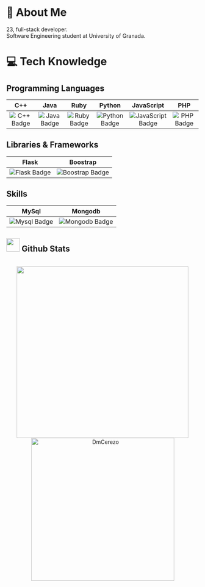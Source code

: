 # 🧐 About Me
23, full-stack developer. <br> 
Software Engineering student at University of Granada.

# 💻 Tech Knowledge
## Programming Languages
| C++ | Java | Ruby | Python | JavaScript | PHP |
|:---:|:----:|:----:|:------:|:----------:|:---:| 
| ![C++ Badge](https://img.shields.io/badge/c++-%2300599C.svg?style=for-the-badge&logo=c%2B%2B&logoColor=white) | ![Java Badge](https://img.shields.io/badge/java-%23ED8B00.svg?style=for-the-badge&logo=java&logoColor=white) | ![Ruby Badge](https://img.shields.io/badge/ruby-%f0c246.svg?style=for-the-badge&logo=ruby&logoColor=red) | ![Python Badge](https://img.shields.io/badge/python-3670A0?style=for-the-badge&logo=python&logoColor=ffdd54) | ![JavaScript Badge](https://img.shields.io/badge/javascript-%23323330.svg?style=for-the-badge&logo=javascript&logoColor=%23F7DF1E) | ![PHP Badge](https://img.shields.io/badge/PHP-777BB4?style=for-the-badge&logo=php&logoColor=white)|

## Libraries & Frameworks

| Flask | Boostrap |
|:------:|:-------:|
| ![Flask Badge](https://img.shields.io/badge/flask-%23092E20.svg?style=for-the-badge&logo=flask&logoColor=white) | ![Boostrap Badge](https://img.shields.io/badge/boostrap-%23D00000.svg?style=for-the-badge&logo=boostrap&logoColor=white) |

## Skills

| MySql | Mongodb |
|:------:|:-------:|
| ![Mysql Badge](https://img.shields.io/badge/mysql-%23092E20.svg?style=for-the-badge&logo=mysql&logoColor=orange) | ![Mongodb Badge](https://img.shields.io/badge/mongodb-%052541.svg?style=for-the-badge&logo=mongodb&logoColor=white) |




## <img src="https://media.giphy.com/media/iY8CRBdQXODJSCERIr/giphy.gif" width="35"><b> Github Stats </b>
<br>

<div align="center">

<a href="https://github.com/DmCerezo/">
  <img src="https://github-readme-stats.vercel.app/api?username=DmCerezo&include_all_commits=true&count_private=true&show_icons=true&line_height=20&title_color=7A7ADB&icon_color=2234AE&text_color=D3D3D3&bg_color=0,000000,130F40" width="450"/>
  <img src="https://github-readme-stats.vercel.app/api/top-langs?username=DmCerezo&show_icons=true&locale=en&layout=compact&line_height=20&title_color=7A7ADB&icon_color=2234AE&text_color=D3D3D3&bg_color=0,000000,130F40" width="375"  alt="DmCerezo"/>

</a>
</div>
